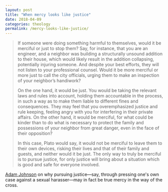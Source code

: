 ```yaml
---
layout: post
title: "When mercy looks like justice"
date: 2018-04-09
categories: theology
permalink: /mercy-looks-like-justice/
---
```


> If someone were doing something harmful to themselves, would it be merciful or just to stop them? Say, for instance, that you are an engineer, and a neighbor was building a structurally unsound addition to their house, which would likely result in the addition collapsing, potentially injuring someone. And despite your best efforts, they will not listen to your professional counsel. Would it be more merciful or more just to call the city officials, urging them to make an inspection of your neighbor’s handiwork?
>
> On the one hand, it would be just. You would be taking the relevant laws and rules into account, holding them accountable in the process, in such a way as to make them liable to different fines and consequences. They may feel that you overemphasized justice and rule keeping, feeling angry with you for interfering in their private affairs. On the other hand, it would be merciful, for what could be kinder than to do what is necessary to protect the family and possessions of your neighbor from great danger, even in the face of their opposition?
>
> In this case, Plato would say, it would not be merciful to leave them to their own devices, risking their lives and that of their family and guests, and neither would it be just. The only way to truly be merciful is to pursue justice, for only justice will bring about a situation which is good and safe for everyone involved.

[Adam Johnson](http://www.adamjjohnson.com/mercy-looks-like-justice/) on why pursuing justice—say, through pressing one's own case against a sexual harasser—may in fact be true mercy in the way of the cross.